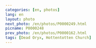 ```yaml
---
categories: [en, photos]
lang: en
layout: photo
next_photo: /en/photos/P0000249.html
picname: P0000248
prev_photo: /en/photos/P0000162.html
tags: [Dead Oryx, Hottentotten Church]
---
```

